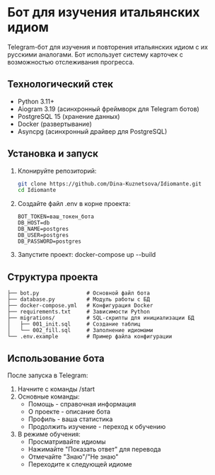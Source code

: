 # Бот для изучения итальянских идиом

Telegram-бот для изучения и повторения итальянских идиом с их русскими аналогами. Бот использует систему карточек с возможностью отслеживания прогресса.

## Технологический стек 

- Python 3.11+
- Aiogram 3.19 (асинхронный фреймворк для Telegram ботов)
- PostgreSQL 15 (хранение данных)
- Docker (развертывание)
- Asyncpg (асинхронный драйвер для PostgreSQL)

## Установка и запуск 

1. Клонируйте репозиторий:
   ```bash
   git clone https://github.com/Dina-Kuznetsova/Idiomante.git
   cd Idiomante
   ```

2. Создайте файл .env в корне проекта:
    ```.env
    BOT_TOKEN=ваш_токен_бота
    DB_HOST=db
    DB_NAME=postgres
    DB_USER=postgres
    DB_PASSWORD=postgres
    ```
    
3. Запустите проект:
docker-compose up --build

## Структура проекта 
```
├── bot.py               # Основной файл бота
├── database.py          # Модуль работы с БД
├── docker-compose.yml   # Конфигурация Docker
├── requirements.txt     # Зависимости Python
├── migrations/          # SQL-скрипты для инициализации БД
│   ├── 001_init.sql     # Создание таблиц
│   └── 002_fill.sql     # Заполнение идиомами
└── .env.example         # Пример файла конфигурации
```

## Использование бота 
После запуска в Telegram:
  1. Начните с команды /start
  2. Основные команды:
     - Помощь - справочная информация
     - О проекте - описание бота
     - Профиль - ваша статистика
     - Продолжить изучение - переход к обучению
  4. В режиме обучения:
     - Просматривайте идиомы
     - Нажимайте "Показать ответ" для перевода
     - Отмечайте "Знаю"/"Не знаю"
     - Переходите к следующей идиоме
